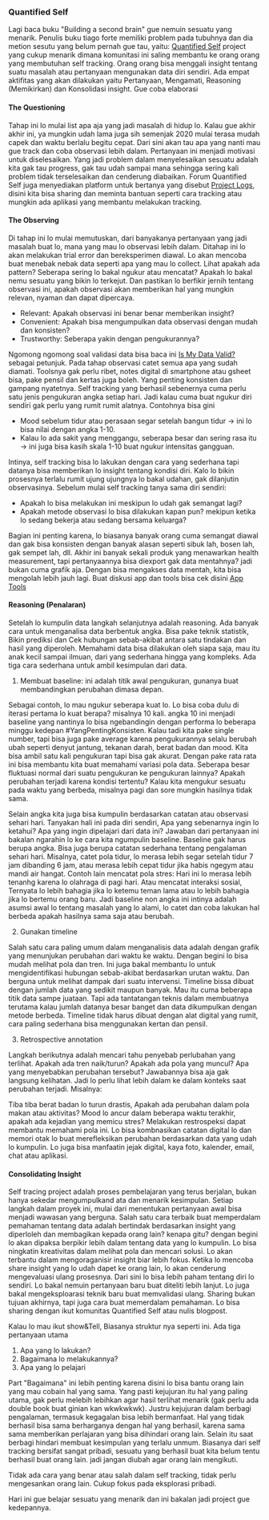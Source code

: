 

### Quantified Self

Lagi baca buku "Building a second brain" gue nemuin sesuatu yang menarik. Penulis buku tiago forte memiliki problem pada tubuhnya dan dia metion sesutu yang belum pernah gue tau, yaitu: [Quantified Self](https://quantifiedself.com/get-started/) project yang cukup menarik dimana komunitasi ini saling membantu ke orang orang yang membutuhan self tracking. Orang orang bisa menggali insight tentang suatu masalah atau pertanyaan mengunakan data diri sendiri. Ada empat aktifitas yang akan dilakukan yaitu Pertanyaan, Mengamati, Reasoning (Memikirkan) dan Konsolidasi insight. Gue coba elaborasi

#### The Questioning

Tahap ini lo mulai list apa aja yang jadi masalah di hidup lo. Kalau gue akhir akhir ini, ya mungkin udah lama juga sih semenjak 2020 mulai terasa mudah capek dan waktu berlalu begitu cepat. Dari sini akan tau apa yang nanti mau gue track dan coba observasi lebih dalam. Pertanyaan ini menjadi motivasi untuk diselesaikan. Yang jadi problem dalam menyelesaikan sesuatu adalah kita gak tau progress, gak tau udah sampai mana sehingga sering kali problem tidak terselesaikan dan cenderung diabaikan. Forum Quantified Self juga menyediakan platform untuk bertanya yang disebut [Project Logs](https://forum.quantifiedself.com/c/quantified-self/project-logs/41), disini kita bisa sharing dan meminta bantuan seperti cara tracking atau mungkin ada aplikasi yang membantu melakukan tracking.

#### The Observing

Di tahap ini lo mulai memutuskan, dari banyakanya pertanyaan yang jadi masalah buat lo, mana yang mau lo observasi lebih dalam. Ditahap ini lo akan melakukan trial error dan bereksperimen diawal. Lo akan mencoba buat menebak nebak data seperti apa yang mau lo collect. Lihat apakah ada pattern? Seberapa sering lo bakal ngukur atau mencatat? Apakah lo bakal nemu sesuatu yang bikin lo terkejut. Dan pastikan lo berfikir jernih tentang observasi ini, apakah observasi akan memberikan hal yang mungkin relevan, nyaman dan dapat dipercaya.

  - Relevant: Apakah observasi ini benar benar memberikan insight?
  - Convenient: Apakah bisa mengumpulkan data observasi dengan mudah dan konsisten?
  - Trustworthy: Seberapa yakin dengan pengukurannya?

Ngomong ngomong soal validasi data bisa baca ini [Is My Data Valid?](https://quantifiedself.com/blog/validating-self-tracking-devices/) sebagai petunjuk. Pada tahap observasi catet semua apa yang sudah diamati. Toolsnya gak perlu ribet, notes digital di smartphone atau gsheet bisa, pake pensil dan kertas juga boleh. Yang penting konsisten dan gampang nyatetnya. Self tracking yang berhasil sebenernya cuma perlu satu jenis pengukuran angka setiap hari. Jadi kalau cuma buat ngukur diri sendiri gak perlu yang rumit rumit alatnya. Contohnya bisa gini

  - Mood sebelum tidur atau perasaan segar setelah bangun tidur -> ini lo bisa nilai dengan angka 1-10.
  - Kalau lo ada sakit yang menggangu, seberapa besar dan sering rasa itu -> ini juga bisa kasih skala 1-10 buat ngukur intensitas gangguan.
  
Intinya, self tracking bisa lo lakukan dengan cara yang sederhana tapi datanya bisa memberikan lo insight tentang kondisi diri. Kalo lo bikin prosesnya terlalu rumit ujung ujungnya lo bakal udahan, gak dilanjutin observasinya. Sebelum mulai self tracking tanya sama diri sendiri:

  - Apakah lo bisa melakukan ini meskipun lo udah gak semangat lagi?
  - Apakah metode observasi lo bisa dilakukan kapan pun? mekipun ketika lo sedang bekerja atau sedang bersama keluarga?

Bagian ini penting karena, lo biasanya banyak orang cuma semangat diawal dan gak bisa konsisten dengan banyak alasan seperti sibuk lah, bosen lah, gak sempet lah, dll. Akhir ini banyak sekali produk yang menawarkan health measurement, tapi pertanyaannya bisa diexport gak data mentahnya? jadi bukan cuma grafik aja. Dengan bisa mengakses data mentah, kita bisa mengolah lebih jauh lagi. Buat diskusi app dan tools bisa cek disini [App Tools](https://forum.quantifiedself.com/c/quantified-self/apps-tools/7)

#### Reasoning (Penalaran)

Setelah lo kumpulin data langkah selanjutnya adalah reasoning. Ada banyak cara untuk menganalisa data berbentuk angka. Bisa pake teknik statistik, Bikin prediksi dan Cek hubungan sebab-akibat antara satu tindakan dan hasil yang diperoleh. Memahami data bisa dilakukan oleh siapa saja, mau itu anak kecil sampai ilmuan, dari yang sederhana hingga yang kompleks. Ada tiga cara sederhana untuk ambil kesimpulan dari data.

1. Membuat baseline: ini adalah titik awal pengukuran, gunanya buat membandingkan perubahan dimasa depan.

Sebagai contoh, lo mau ngukur seberapa kuat lo. Lo bisa coba dulu di iterasi pertama lo kuat berapa? misalnya 10 kali. angka 10 ini menjadi baseline yang nantinya lo bisa ngebandingin dengan performa lo beberapa minggu kedepan #YangPentingKonsisten. Kalau tadi kita pake single number, tapi bisa juga pake average karena pengukurannya selalu berubah ubah seperti denyut jantung, tekanan darah, berat badan dan mood. Kita bisa ambil satu kali pengukuran tapi bisa gak akurat. Dengan pake rata rata ini bisa membantu kita buat memahami variasi pola data. Seberapa besar fluktuasi normal dari suatu pengukuran ke pengukuran lainnya? Apakah perubahan terjadi karena kondisi tertentu? Kalau kita mengukur sesuatu pada waktu yang berbeda, misalnya pagi dan sore mungkin hasilnya tidak sama. 

Selain angka kita juga bisa kumpulin berdasarkan catatan atau observasi sehari hari. Tanyakan hali ini pada diri sendiri, Apa yang sebenarnya ingin lo ketahui? Apa yang ingin dipelajari dari data ini? Jawaban dari pertanyaan ini bakalan ngarahin lo ke cara kita ngumpulin baseline. Baseline gak harus berupa angka. Bisa juga berupa catatan sederhana tentang pengalaman sehari hari. Misalnya, catet pola tidur, lo merasa lebih segar setelah tidur 7 jam dibanding 6 jam, atau merasa lebih cepat tidur jika habis ngegym atau mandi air hangat. Contoh lain mencatat pola stres: Hari ini lo merasa lebih tenanhg karena lo olahraga di pagi hari. Atau mencatat interaksi sosial, Ternyata lo lebih bahagia jika lo ketemu teman lama atau lo lebih bahagia jika lo bertemu orang baru. Jadi baseline non angka ini intinya adalah asumsi awal lo tentang masalah yang lo alami, lo catet dan coba lakukan hal berbeda apakah hasilnya sama saja atau berubah.

2. Gunakan timeline

Salah satu cara paling umum dalam menganalisis data adalah dengan grafik yang menunjukan perubahan dari waktu ke waktu. Dengan begini lo bisa mudah melihat pola dan tren. Ini juga bakal membantu lo untuk mengidentifikasi hubungan sebab-akibat berdasarkan urutan waktu. Dan berguna untuk melihat dampak dari suatu intervensi. Timeline bissa dibuat dengan jumlah data yang sedikit maupun banyak. Mau itu cuma beberapa titik data sampe juataan. Tapi ada tantatangan teknis dalam membuatnya terutama kalau jumlah datanya besar banget dan data dikumpulkan dengan metode berbeda. Timeline tidak harus dibuat dengan alat digital yang rumit, cara paling sederhana bisa menggunakan kertan dan pensil.

3. Retrospective annotation

Langkah berikutnya adalah mencari tahu penyebab perlubahan yang terlihat. Apakah ada tren naik/turun? Apakah ada pola yang muncul? Apa yang menyebabkan perubahan tersebut? Jawabannya bisa aja gak langsung kelihatan. Jadi lo perlu lihat lebih dalam ke dalam konteks saat perubahan terjadi. Misalnya:

Tiba tiba berat badan lo turun drastis, Apakah ada perubahan dalam pola makan atau aktivitas?
Mood lo ancur dalam beberapa waktu terakhir, apakah ada kejadian yang memicu stres?
Melakukan restrospeksi dapat membantu memahami pola ini. Lo bisa kombnasikan catatan digital lo dan memori otak lo buat merefleksikan perubahan berdasarkan data yang udah lo kumpulin. Lo juga bisa manfaatin jejak digital, kaya foto, kalender, email, chat atau aplikasi.

#### Consolidating Insight

Self tracing project adalah proses pembelajaran yang terus berjalan, bukan hanya sekedar mengumpulkand ata dan menarik kesimpulan. Setiap langkah dalam proyek ini, mulai dari menentukan pertanyaan awal bisa menjadi wawasan yang berguna. Salah satu cara terbaik buat memperdalam pemahaman tentang data adalah bertindak berdasarkan insight yang diperloleh dan membagikan kepada orang lain? kenapa gitu? dengan begini lo akan dipaksa berpikir lebih dalam tentang data yang lo kumpulin. Lo bisa ningkatin kreativitas dalam melihat pola dan mencari solusi. Lo akan terbantu dalam mengoraganisir insight biar lebih fokus. Ketika lo mencoba share insight yang lo udah dapet ke orang lain, lo akan cenderung mengevaluasi ulang prosesnya. Dari sini lo bisa lebih paham tentang diri lo sendiri. Lo bakal nemuin pertanyaan baru buat diteliti lebih lanjut. Lo juga bakal mengeksploarasi teknik baru buat memvalidasi ulang. Sharing bukan tujuan akhirnya, tapi juga cara buat memerdalam pemahaman. Lo bisa sharing dengan ikut komunitas Quantified Self atau nulis blogpost. 

Kalau lo mau ikut show&Tell, Biasanya struktur nya seperti ini. Ada tiga pertanyaan utama

1. Apa yang lo lakukan?
2. Bagaimana lo melakukannya?
3. Apa yang lo pelajari

Part "Bagaimana" ini lebih penting karena disini lo bisa bantu orang lain yang mau cobain hal yang sama. Yang pasti kejujuran itu hal yang paling utama, gak perlu melebih lebihkan agar hasil terlihat menarik (gak perlu ada double book buat ginian kan wkwkwkwk). Justru kejujuran dalam berbagi pengalaman, termasuk kegagalan bisa lebih bermanfaat. Hal yang tidak berhasil bisa sama berharganya dengan hal yang berhasil, karena sama sama memberikan perlajaran yang bisa dihindari orang lain. Selain itu saat berbagi hindari membuat kesimpulan yang terlalu unmum. Biasanya dari self tracking bersifat sangat pribadi, sesuatu yang berhasil buat kita belum tentu berhasil buat orang lain. jadi jangan diubah agar orang lain mengikuti.

Tidak ada cara yang benar atau salah dalam self tracking, tidak perlu mengesankan orang lain. Cukup fokus pada eksplorasi pribadi.

Hari ini gue belajar sesuatu yang menarik dan ini bakalan jadi project gue kedepannya.